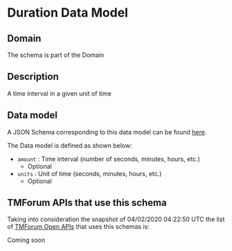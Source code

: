 # Duration Data Model

## Domain

The  schema is part of the  Domain

## Description

A time interval in a given unit of time

## Data model

A JSON Schema corresponding to this data model can be found
[here](https://github.com/tmforum-rand/schemas/blob/candidates/Common/Duration.schema.json).

The Data model is defined as shown below:
- `amount` : Time interval (number of seconds, minutes, hours, etc.)
  - Optional
- `units` : Unit of time (seconds, minutes, hours, etc.)
  - Optional




## TMForum APIs that use this schema

Taking into consideration the snapshot of 04/02/2020 04:22:50 UTC the list of [TMForum Open APIs](https://www.tmforum.org/open-apis/) that uses this schemas is:

Coming soon